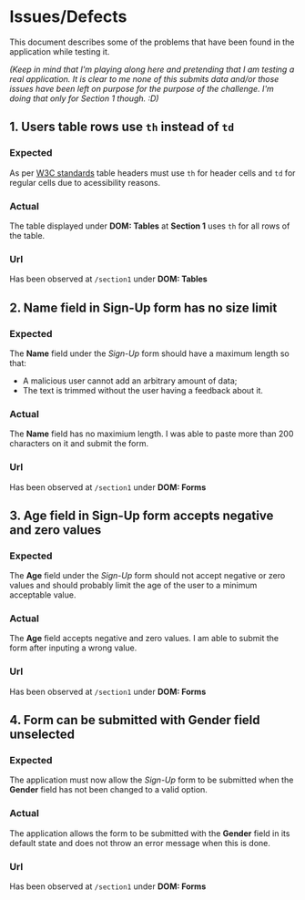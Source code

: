 # Issues/Defects
This document describes some of the problems that have been found in the
application while testing it.

_(Keep in mind that I'm playing along here and pretending that I am testing a
real application. It is clear to me none of this submits data and/or those
issues have been left on purpose for the purpose of the challenge. I'm
doing that only for Section 1 though. :D)_

## 1. Users table rows use `th` instead of `td`
### Expected
As per [W3C standards](https://www.w3.org/TR/html4/struct/tables.html#h-11.2.6) table headers must use `th` for header cells and
`td` for regular cells due to acessibility reasons.

### Actual
The table displayed under **DOM: Tables** at **Section 1** uses `th` for all
rows of the table.

### Url
Has been observed at `/section1` under **DOM: Tables**

## 2. Name field in Sign-Up form has no size limit
### Expected
The **Name** field under the *Sign-Up* form should have a maximum length so
that:
  - A malicious user cannot add an arbitrary amount of data;
  - The text is trimmed without the user having a feedback about it.

### Actual
The **Name** field has no maximium length. I was able to paste more than 200
characters on it and submit the form.

### Url
Has been observed at `/section1` under **DOM: Forms**

## 3. Age field in Sign-Up form accepts negative and zero values
### Expected
The **Age** field under the *Sign-Up* form should not accept negative or zero
values and should probably limit the age of the user to a minimum acceptable
value.

### Actual
The **Age** field accepts negative and zero values. I am able to submit the form
after inputing a wrong value.

### Url
Has been observed at `/section1` under **DOM: Forms**

## 4. Form can be submitted with Gender field unselected
### Expected
The application must now allow the *Sign-Up* form to be submitted when the
**Gender** field has not been changed to a valid option.

### Actual
The application allows the form to be submitted with the **Gender** field in its
default state and does not throw an error message when this is done.

### Url
Has been observed at `/section1` under **DOM: Forms**
